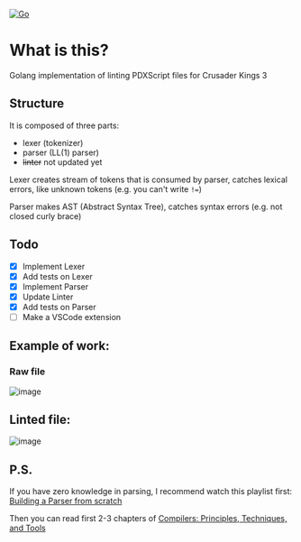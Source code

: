 [![Go](https://github.com/unLomTrois/lexiCK3/actions/workflows/go.yml/badge.svg)](https://github.com/unLomTrois/lexiCK3/actions/workflows/go.yml)

# What is this?
Golang implementation of linting PDXScript files for Crusader Kings 3

## Structure
It is composed of three parts:
- lexer (tokenizer)
- parser (LL(1) parser)
- ~~linter~~ not updated yet

Lexer creates stream of tokens that is consumed by parser, catches lexical errors, like unknown tokens (e.g. you can't write `!=`)

Parser makes AST (Abstract Syntax Tree), catches syntax errors (e.g. not closed curly brace)

## Todo
- [x] Implement Lexer
- [x] Add tests on Lexer
- [x] Implement Parser
- [x] Update Linter
- [X] Add tests on Parser
- [ ] Make a VSCode extension

## Example of work:

### Raw file

![image](https://github.com/unLomTrois/lexiCK3/assets/51882489/1aee3cad-f633-41a9-979d-50b4280541ea)

## Linted file:

![image](https://github.com/unLomTrois/lexiCK3/assets/51882489/9818b66d-2c2b-483e-bc7b-eb5c64cd7ab3)


## P.S.

If you have zero knowledge in parsing, I recommend watch this playlist first: [Building a Parser from scratch](https://www.youtube.com/playlist?list=PLGNbPb3dQJ_5FTPfFIg28UxuMpu7k0eT4)

Then you can read first 2-3 chapters of [Compilers: Principles, Techniques, and Tools](https://en.wikipedia.org/wiki/Compilers:_Principles,_Techniques,_and_Tools)


